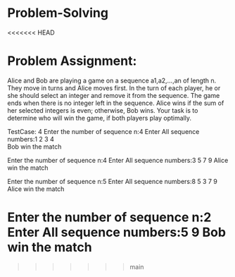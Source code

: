 # Problem-Solving
<<<<<<< HEAD
# Problem Assignment:
Alice and Bob are playing a game on a sequence a1,a2,…,an of length n.
 They move in turns and Alice moves first.
In the turn of each player, he or she should select an integer and 
remove it from the sequence. The game ends when there is no integer left in the sequence.
Alice wins if the sum of her selected integers is even; otherwise, Bob wins.
Your task is to determine who will win the game, if both players play optimally.



TestCase:
4
Enter the number of sequence n:4
Enter All sequence numbers:1 2 3 4  
Bob win the match

Enter the number of sequence n:4
Enter All sequence numbers:3 5 7 9
Alice win the match

Enter the number of sequence n:5
Enter All sequence numbers:8 5 3 7 9
Alice win the match

Enter the number of sequence n:2
Enter All sequence numbers:5 9
Bob win the match
=======

>>>>>>> main
